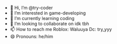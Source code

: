 - 👋 Hi, I’m @try-coder
- 👀 I’m interested in game-developing
- 🌱 I’m currently learning coding
- 💞️ I’m looking to collaborate on idk tbh
- 📫 How to reach me 
Roblox: Waluuya
Dc: try_yyy
- 😄 Pronouns: he/him

<!---
try-coder/try-coder is a ✨ special ✨ repository because its `README.md` (this file) appears on your GitHub profile.
You can click the Preview link to take a look at your changes.
--->

